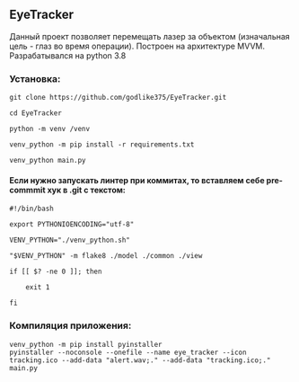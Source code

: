 ## EyeTracker
Данный проект позволяет перемещать лазер за объектом (изначальная цель - глаз во время операции). Построен на архитектуре MVVM.
Разрабатывался на python 3.8

### Установка:

    git clone https://github.com/godlike375/EyeTracker.git
    
    cd EyeTracker
    
    python -m venv /venv
    
    venv_python -m pip install -r requirements.txt
    
    venv_python main.py

#### Если нужно запускать линтер при коммитах, то вставляем себе pre-commmit хук в .git с текстом:

    #!/bin/bash
    
    export PYTHONIOENCODING="utf-8"
    
    VENV_PYTHON="./venv_python.sh"
    
    "$VENV_PYTHON" -m flake8 ./model ./common ./view
    
    if [[ $? -ne 0 ]]; then
    
        exit 1
    
    fi 

### Компиляция приложения:

    venv_python -m pip install pyinstaller
    pyinstaller --noconsole --onefile --name eye_tracker --icon tracking.ico --add-data "alert.wav;." --add-data "tracking.ico;." main.py

